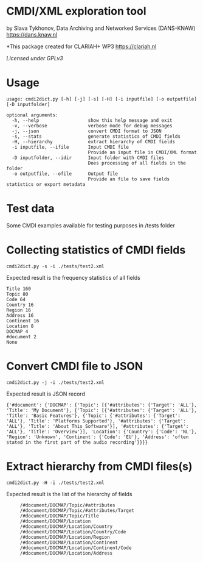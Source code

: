 # CMDI/XML exploration tool

by Slava Tykhonov, Data Archiving and Networked Services (DANS-KNAW) https://dans.knaw.nl

*This package created for CLARIAH+ WP3 https://clariah.nl

*Licensed under GPLv3*

# Usage

```
usage: cmdi2dict.py [-h] [-j] [-s] [-H] [-i inputfile] [-o outputfile] [-D inputfolder] 

optional arguments:
  -h, --help                  show this help message and exit
  -v, --verbose               verbose mode for debug messages
  -j, --json                  convert CMDI format to JSON
  -s, --stats                 generate statistics of CMDI fields
  -H, --hierarchy             extract hierarchy of CMDI fields 
  -i inputfile, --ifile       Input CMDI file
                              Provide an input file in CMDI/XML format
  -D inputfolder, --idir      Input folder with CMDI files
                              Does processing of all fields in the folder
  -o outputfile, --ofile      Output file 
                              Provide an file to save fields statistics or export metadata 
```

# Test data
Some CMDI examples available for testing purposes in /tests folder

# Collecting statistics of CMDI fields

```
cmdi2dict.py -s -i ./tests/test2.xml
```
Expected result is the frequency statistics of all fields
```
Title 160
Topic 80
Code 64
Country 16
Region 16
Address 16
Continent 16
Location 8
DOCMAP 4
#document 2
None
```

# Convert CMDI file to JSON
```
cmdi2dict.py -j -i ./tests/test2.xml
```
Expected result is JSON record
```
{'#document': {'DOCMAP': {'Topic': [{'#attributes': {'Target': 'ALL'}, 'Title': 'My Document'}, {'Topic': [{'#attributes': {'Target': 'ALL'}, 'Title': 'Basic Features'}, {'Topic': {'#attributes': {'Target': 'ALL'}, 'Title': 'Platforms Supported'}, '#attributes': {'Target': 'ALL'}, 'Title': 'About This Software'}], '#attributes': {'Target': 'ALL'}, 'Title': 'Overview'}], 'Location': {'Country': {'Code': 'NL'}, 'Region': 'Unknown', 'Continent': {'Code': 'EU'}, 'Address': 'often stated in the first part of the audio recording'}}}}
```

# Extract hierarchy from CMDI files(s)
```
cmdi2dict.py -H -i ./tests/test2.xml
```
Expected result is the list of the hierarchy of fields
```
	 /#document/DOCMAP/Topic/#attributes
	 /#document/DOCMAP/Topic/#attributes/Target
	 /#document/DOCMAP/Topic/Title
	 /#document/DOCMAP/Location
	 /#document/DOCMAP/Location/Country
	 /#document/DOCMAP/Location/Country/Code
	 /#document/DOCMAP/Location/Region
	 /#document/DOCMAP/Location/Continent
	 /#document/DOCMAP/Location/Continent/Code
	 /#document/DOCMAP/Location/Address
```


